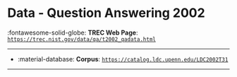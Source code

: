 # Data - Question Answering 2002 

:fontawesome-solid-globe: **TREC Web Page**: [`https://trec.nist.gov/data/qa/t2002_qadata.html`](https://trec.nist.gov/data/qa/t2002_qadata.html)

---

- :material-database: **Corpus**: [`https://catalog.ldc.upenn.edu/LDC2002T31`](https://catalog.ldc.upenn.edu/LDC2002T31)


---

